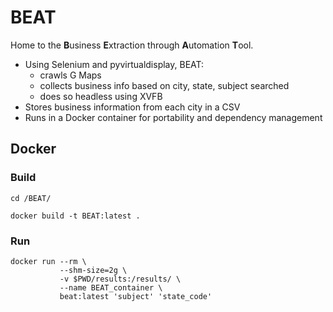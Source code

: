 # BEAT

Home to the **B**usiness **E**xtraction through **A**utomation **T**ool.

- Using Selenium and pyvirtualdisplay, BEAT:
  - crawls G Maps
  - collects business info based on city, state, subject searched
  - does so headless using XVFB
- Stores business information from each city in a CSV
- Runs in a Docker container for portability and dependency management

## Docker

### Build

    cd /BEAT/

    docker build -t BEAT:latest .


### Run

    docker run --rm \
               --shm-size=2g \
               -v $PWD/results:/results/ \
               --name BEAT_container \
               beat:latest 'subject' 'state_code'
